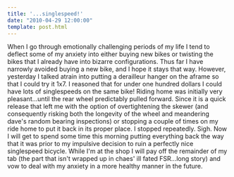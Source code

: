 ```yaml
---
title: '...singlespeed!'
date: "2010-04-29 12:00:00"
template: post.html
---
```


When I go through emotionally challenging periods of my life I tend to deflect some of my anxiety into either buying new bikes or twisting the bikes that I already have into bizarre configurations. Thus far I have narrowly avoided buying a new bike, and I hope it stays that way. However, yesterday I talked atrain into putting a derailleur hanger on the aframe so that I could try it 1x7. I reasoned that for under one hundred dollars I could have lots of singlespeeds on the same bike! Riding home was initially very pleasant...until the rear wheel predictably pulled forward. Since it is a quick release that left me with the option of overtightening the skewer (and consequently risking both the longevity of the wheel and meandering dave's random bearing inspections) or stopping a couple of times on my ride home to put it back in its proper place. I stopped repeatedly. Sigh. Now I will get to spend some time this morning putting everything back the way that it was prior to my impulsive decision to ruin a perfectly nice singlespeed bicycle. While I'm at the shop I will pay off the remainder of my tab (the part that isn't wrapped up in chaes' ill fated FSR...long story) and vow to deal with my anxiety in a more healthy manner in the future.